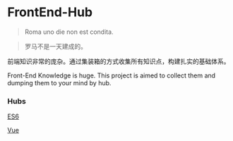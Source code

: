 # FrontEnd-Hub

> Roma uno die non est condita.

> 罗马不是一天建成的。

前端知识非常的庞杂。通过集装箱的方式收集所有知识点，构建扎实的基础体系。

Front-End Knowledge is huge. This project is aimed to collect them
and dumping them to your mind by hub.

### Hubs

[ES6](./es6/README.md)

[Vue](./vue/READE.md)



